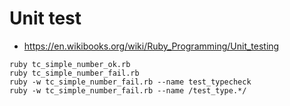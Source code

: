 # Unit test

* https://en.wikibooks.org/wiki/Ruby_Programming/Unit_testing


```
ruby tc_simple_number_ok.rb
ruby tc_simple_number_fail.rb
ruby -w tc_simple_number_fail.rb --name test_typecheck
ruby -w tc_simple_number_fail.rb --name /test_type.*/
```
